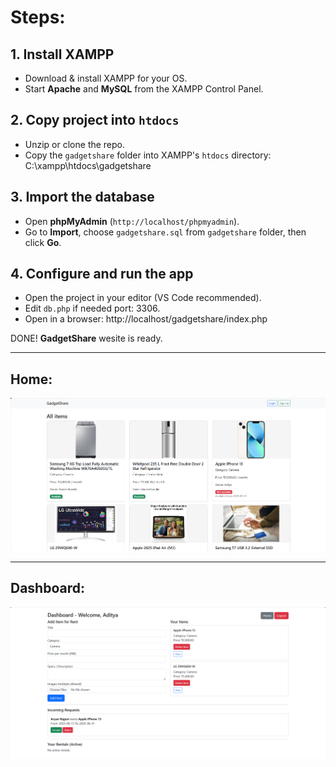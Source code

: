 #  Steps:
## 1. Install XAMPP
- Download & install XAMPP for your OS.  
- Start **Apache** and **MySQL** from the XAMPP Control Panel.

## 2. Copy project into `htdocs`
- Unzip or clone the repo.  
- Copy the `gadgetshare` folder into XAMPP's `htdocs` directory: C:\xampp\htdocs\gadgetshare

## 3. Import the database
- Open **phpMyAdmin** (`http://localhost/phpmyadmin`).  
- Go to **Import**, choose `gadgetshare.sql` from `gadgetshare` folder, then click **Go**.

## 4. Configure and run the app
- Open the project in your editor (VS Code recommended).  
- Edit `db.php` if needed port: 3306.  
- Open in a browser: http://localhost/gadgetshare/index.php

DONE! **GadgetShare** wesite is ready.
<hr />

<h2>Home: </h2>

<p align="center">
  <img src="Screenshot 2025-08-12 104338.png" alt="Final README screenshot" style="max-width:100%; height:auto;">
</p>
<hr />

<h2>Dashboard: </h2>

<p align="center">
  <img src="Screenshot 2025-08-12 104234.png" alt="Final README screenshot" style="max-width:100%; height:auto;">
</p>
